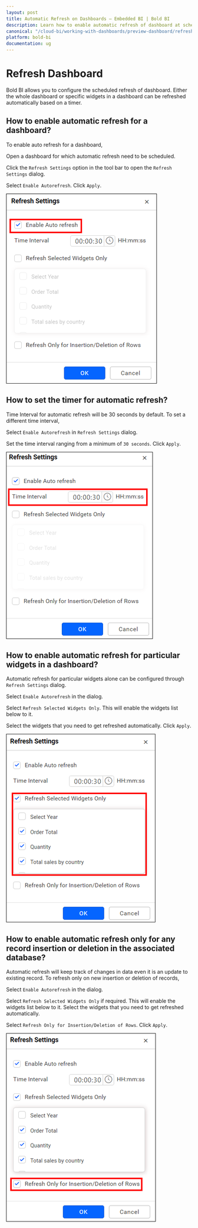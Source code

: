 ```yaml
---
layout: post
title: Automatic Refresh on Dashboards – Embedded BI | Bold BI
description: Learn how to enable automatic refresh of dashboard at scheduled intervals to get latest data in Bold BI Embedded.
canonical: "/cloud-bi/working-with-dashboards/preview-dashboard/refresh-dashboard/"
platform: bold-bi
documentation: ug
---
```


# Refresh Dashboard

Bold BI allows you to configure the scheduled refresh of dashboard. Either the whole dashboard or specific widgets in a dashboard can be refreshed automatically based on a timer.

## How to enable automatic refresh for a dashboard?

To enable auto refresh for a dashboard, 

Open a dashboard for which automatic refresh need to be scheduled.

Click the `Refresh Settings` option in the tool bar to open the `Refresh Settings` dialog.

Select `Enable Autorefresh`. Click `Apply`.

![Refresh setting](/static/assets/embedded/working-with-dashboards/preview-dashboards/images/refreshsetting.PNG)

## How to set the timer for automatic refresh?

Time Interval for automatic refresh will be 30 seconds by default. To set a different time interval, 

Select `Enable Autorefresh` in `Refresh Settings` dialog.

Set the time interval ranging from a minimum of `30 seconds`. Click `Apply`.

![Time interval](/static/assets/embedded/working-with-dashboards/preview-dashboards/images/refreshsetting_timeinterval.PNG)

## How to enable automatic refresh for particular widgets in a dashboard?

Automatic refresh for particular widgets alone can be configured through `Refresh Settings` dialog.

Select `Enable Autorefresh` in the dialog.

Select `Refresh Selected Widgets Only`. This will enable the widgets list below to it.

Select the widgets that you need to get refreshed automatically. Click `Apply`.

![Selected widget](/static/assets/embedded/working-with-dashboards/preview-dashboards/images/refreshsetting_selectedwidget.PNG)

## How to enable automatic refresh only for any record insertion or deletion in the associated database?

Automatic refresh will keep track of changes in data even it is an update to existing record. To refresh only on new insertion or deletion of records,

Select `Enable Autorefresh` in the dialog.

Select `Refresh Selected Widgets Only` if required. This will enable the widgets list below to it. Select the widgets that you need to get refreshed automatically. 

Select `Refresh Only for Insertion/Deletion of Rows`. Click `Apply`.

![Insert or delete rows](/static/assets/embedded/working-with-dashboards/preview-dashboards/images/refreshsetting_insertionordeletingofrows.PNG)


